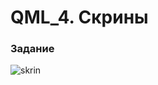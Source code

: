 # QML_4. Скрины

### Задание 
![skrin](https://github.com/svyatoslavlipatov/InterfaceDesign/assets/92099105/75b0f009-3579-4209-be9d-bce966a649c3)
